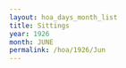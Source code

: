 ```yaml
---
layout: hoa_days_month_list
title: Sittings
year: 1926
month: JUNE
permalink: /hoa/1926/Jun
---
```

